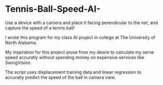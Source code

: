 # Tennis-Ball-Speed-AI-
 Use a device with a camera and place it facing perendicular to the net, and capture the speed of a tennis ball! 

 I wrote this program for my class AI project in college at The University of North Alabama. 
 
 My inspiration for this project arose from my desire to calculate my serve speed accuratly without spending money 
 on expensive services like SwingVision.
 
 The script uses displacement training data and linear regression to accuratly predict the speed of the ball in camera view.
 

